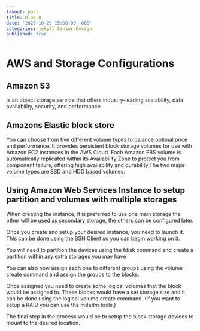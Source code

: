 ```yaml
---
layout: post
title: Blog 8
date: '2020-10-29 15:08:00 -800'
categories: jekyll Senior-Design
published: true
---
```

# AWS and Storage Configurations

## Amazon S3 
Is an object storage service that offers industry-leading scalability, data availability, security, and performance.

## Amazons Elastic block store
You can choose from five different volume types to balance optimal price and performance. It provides persistent block storage volumes for use with Amazon EC2 instances in the AWS Cloud. Each Amazon EBS volume is automatically replicated within its Availability Zone to protect you from component failure, offering high availability and durability.The two major volume types are SSD and HDD based volumes.

## Using Amazon Web Services Instance to setup partition and volumes with multiple storages
When creating the instance, it is preferred to use one main storage the other will be used as secondary storage, the others can be configured later.

Once you create and setup your desired instance, you need to launch it. This can be done using the SSH Client so you can begin working on it.

You will need to partition the devices using the fdisk command and create a partition within any extra storages you may have

You can also now assign each one to different groups using the volume create command and assign the groups to the blocks.

Once assigned you need to create some logical volumes that the block would be assigned to. These blocks would have a set storage size and it can be done using the logical volume create command.  (If you want to setup a RAID you can use the mdadm tools.) 

The final step in the process would be to setup the block storage devices to mount to the desired location. 
